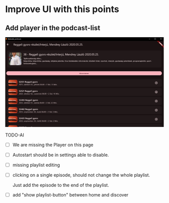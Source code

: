 # Improve UI with this points

## Add player in the podcast-list

![player-missing-in-podcast-list.png](../images/player-missing-in-podcast-list.png)

TODO-AI

- [ ]  We are missing the Player on this page
- [ ]  Autostart should be in settings able to disable.
- [ ]  missing playlist editing
- [ ]  clicking on a single episode, should not change the whole playlist.

    Just add the episode to the end of the playlist.
- [ ]  add "show playlist-button" between home and discover
